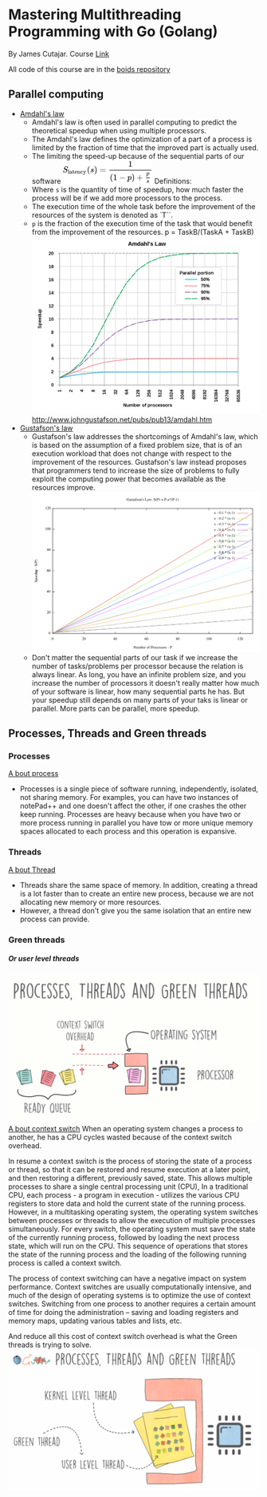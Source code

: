 # Mastering Multithreading Programming with Go (Golang)


By James Cutajar. Course [Link](https://www.udemy.com/course/multithreading-in-go-lang/)

All code of this course are in the [boids repository](https://github.com/gpbPiazza/boids)

## Parallel computing
- [Amdahl's law](https://en.wikipedia.org/wiki/Amdahl%27s_law)
  - Amdahl's law is often used in parallel computing to predict the theoretical speedup when using multiple processors.
  - The Amdahl's law defines the optimization of a part of a process is limited by the fraction of time that the improved part is actually used.
  - The limiting the speed-up because of the sequential parts of our software
  ![Alt text](image-1.png)
  Definitions:
  - Where `s` is the quantity of time of speedup, how much faster the process will be if we add more processors to the process.
  - The execution time of the whole task before the improvement of the resources of the system is denoted as `T``. 
  - `p` is the fraction of the execution time of the task that would benefit from the improvement of the resources.
  p = TaskB/(TaskA + TaskB)
  ![Alt text](image.png)
  http://www.johngustafson.net/pubs/pub13/amdahl.htm
- [Gustafson's law](https://en.wikipedia.org/wiki/Gustafson%27s_law)
  - Gustafson's law addresses the shortcomings of Amdahl's law, which is based on the assumption of a fixed problem size, that is of an execution workload that does not change with respect to the improvement of the resources. Gustafson's law instead proposes that programmers tend to increase the size of problems to fully exploit the computing power that becomes available as the resources improve.
  ![Alt text](image-2.png)
  - Don't matter the sequential parts of our task if we increase the number of tasks/problems per processor because the relation is always linear. As long, you have an infinite problem size, and you increase the number of processors it doesn't really matter how much of your software is linear, how many sequential parts he has. But your speedup still depends on many parts of your taks is linear or parallel. More parts can be parallel, more speedup.
## Processes, Threads and Green threads

### Processes
  [A bout process](https://en.wikipedia.org/wiki/Process_(computing))
  - Processes is a single piece of software running, independently, isolated, not sharing memory. For examples, you can have two instances of notePad++ and one doesn't affect the other, if one crashes the other keep running. Processes are heavy because when you have two or more process running in parallel you have tow or more unique memory spaces allocated to each process and this operation is expansive.
### Threads
  [A bout Thread](https://en.wikipedia.org/wiki/Thread_(computing))
  - Threads share the same space of memory. In addition, creating a thread is a lot faster than to create an entire new process, because we are not allocating new memory or more resources.
  - However, a thread don't give you the same isolation that an entire new process can provide.
### Green threads
  ##### Or user level threads
  ![Alt text](image-3.png)
  [A bout context switch](https://en.wikipedia.org/wiki/Context_switch)
  When an operating system changes a process to another, he has a CPU cycles wasted because of the context switch overhead.

  In resume a context switch is the process of storing the state of a process or thread, so that it can be restored and resume execution at a later point, and then restoring a different, previously saved, state. This allows multiple processes to share a single central processing unit (CPU), In a traditional CPU, each process - a program in execution - utilizes the various CPU registers to store data and hold the current state of the running process. However, in a multitasking operating system, the operating system switches between processes or threads to allow the execution of multiple processes simultaneously. For every switch, the operating system must save the state of the currently running process, followed by loading the next process state, which will run on the CPU. This sequence of operations that stores the state of the running process and the loading of the following running process is called a context switch.

  The process of context switching can have a negative impact on system performance.
  Context switches are usually computationally intensive, and much of the design of operating systems is to optimize the use of context switches. Switching from one process to another requires a certain amount of time for doing the administration – saving and loading registers and memory maps, updating various tables and lists, etc.

  And reduce all this cost of context switch overhead is what the Green threads is trying to solve.
  ![Alt text](image-4.png)